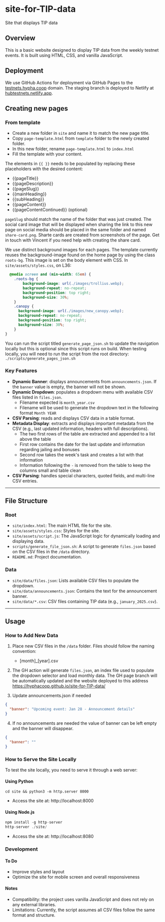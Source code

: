 # site-for-TIP-data

Site that displays TIP data

## Overview

This is a basic website designed to display TIP data from the weekly testnet events. It is built using HTML, CSS, and vanilla JavaScript.

## Deployment

We use GitHub Actions for deployment via GitHub Pages to the [testnets.hypha.coop](https://testnets.hypha.coop) domain. The staging branch is deployed to Netlify at [hubtestnets.netlify.app](https://hubtestnets.netlify.app/).  

## Creating new pages

### From template  

- Create a new folder in `site` and name it to match the new page title.
- Copy `page-template.html` from `template` folder to the newly created folder.
- In this new folder, rename `page-template.html` to `index.html`
- Fill the template with your content.

The elements in `{{ }}` needs to be populated by replacing these placeholders with the desired content:
- {{pageTitle}}
- {{pageDescription}}
- {{pageSlug}}
- {{mainHeading}}
- {{subHeading}}
- {{pageContent}}
- {{pageContentContinued}} (optional)

`pageSlug` should match the name of the folder that was just created. The social card image that will be displayed when sharing the link to this new page on social media should be placed in the same folder and named `share-card.png`. Sharte cards are created from screenshots of the page. Get in touch with Vincent if you need help with creating the share card. 

We use distinct background images for each pages. The template currently reuses the background-image found on the home page by using the class `roots-bg`. This image is set on the body element with CSS. In `site/assets/styles.css`, on L36:

```css
  @media screen and (min-width: 65em) {
    .roots-bg {
        background-image: url(./images/trollius.webp);
        background-repeat: no-repeat;
        background-position: top right;
        background-size: 30%;
    }
    .canopy {
      background-image: url(./images/new_canopy.webp);
      background-repeat: no-repeat;
      background-position: top right;
      background-size: 30%;
    }
}
```

You can run the script titled `generate_page_json.sh` to update the navigation locally but this is optional since this script runs on build.
When testing locally, you will need to run the script from the root directory:
`./scripts/generate_pages_json.sh`

### Key Features

- **Dynamic Banner**: displays announcements from `announcements.json`. If the `banner` value is empty, the banner will not be shown.
- **Dynamic Dropdown**: populates a dropdown menu with available CSV files listed in `files.json`.
  - Filename expected is `month_year.csv`
  - Filename will be used to generate the dropdown text in the following format `Month YEAR`
- **CSV Parsing**: reads and displays CSV data in a table format.
- **Metadata Display**: extracts and displays important metadata from the CSV (e.g., last updated information, headers with full descriptions).
  - The two first rows of the table are extracted and appended to a list above the table
  - First row contains the date for the last update and information regarding jailing and bonuses
  - Second row takes the week's task and creates a list with that information
  - Information following the `-` is removed from the table to keep the columns small and table clean
- **CSV Parsing**: handles special characters, quoted fields, and multi-line CSV entries.

---

## File Structure

### Root

- `site/index.html`: The main HTML file for the site.
- `site/assets/styles.css`: Styles for the site.
- `site/assets/script.js`: The JavaScript logic for dynamically loading and displaying data.
- `scripts/generate_file_json.sh`: A script to generate `files.json` based on the CSV files in the `/data` directory.
- `README.md`: Project documentation.

### Data

- `site/data/files.json`: Lists available CSV files to populate the dropdown.
- `site/data/announcements.json`: Contains the text for the announcement banner.
- `site/data/*.csv`: CSV files containing TIP data (e.g., `january_2025.csv`).

---

## Usage

### How to Add New Data

1. Place new CSV files in the `/data` folder. Files should follow the naming convention:
    - [month]_[year].csv

2. The GH action will generate `files.json`, an index file used to populate the dropdown selector and load monthly data. The GH page branch will be automatically updated and the website deployed to this address https://hyphacoop.github.io/site-for-TIP-data/ 

3. Update announcements.json if needed
```json
{
  "banner": "Upcoming event: Jan 28 - Announcement details"
}
```
4. If no announcements are needed the value of banner can be left empty and the banner will disappear.
```json
{
  "banner": ""
}
```


### How to Serve the Site Locally

To test the site locally, you need to serve it through a web server:

#### Using Python

`cd site && python3 -m http.server 8000`

- Access the site at: http://localhost:8000

#### Using Node.js

```javascript
npm install -g http-server
http-server ./site/
```
- Access the site at: http://localhost:8080


### Development

#### To Do

- Improve styles and layout
- Optimize the site for mobile screen and overall responsiveness  

#### Notes

- Compatibility: the project uses vanilla JavaScript and does not rely on any external libraries.
- Limitations: Currently, the script assumes all CSV files follow the same format and structure.
